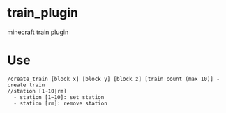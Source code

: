 # train_plugin
minecraft train plugin

# Use
```
/create_train [block x] [block y] [block z] [train count (max 10)] - create train
//station [1~10|rm] 
  - station [1~10]: set station
  - station [rm]: remove station
```
